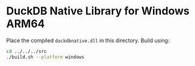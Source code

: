 # DuckDB Native Library for Windows ARM64

Place the compiled `duckdbnative.dll` in this directory.
Build using:

```bash
cd ../../../src
./build.sh --platform windows
```
